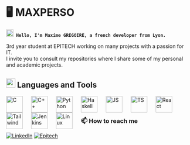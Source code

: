 # 🖥️  MAXPERSO

**<img src="https://user-images.githubusercontent.com/82110564/189553856-2e7f8f30-80b4-484f-bfaa-9e5eb10f24e5.gif" width="20">` Hello, I'm Maxime GREGOIRE, a french developer from Lyon.`**

3rd year student at EPITECH working on many projects with a passion for IT. <br >
I invite you to consult my repositories where I share some of my personal and academic projects.

## <img src="https://user-images.githubusercontent.com/91894666/227270463-77c974ec-ff1e-45ef-93e0-811f8fbc26ac.gif" width="25"> Languages and Tools

<img align="left" alt="C" width="45px" style="padding-right:20px;" src="https://cdn.jsdelivr.net/gh/devicons/devicon/icons/c/c-original.svg" />
<img align="left" alt="C++" width="45px" style="padding-right:20px;" src="https://cdn.jsdelivr.net/gh/devicons/devicon/icons/cplusplus/cplusplus-original.svg" />
<img align="left" alt="Python" width="45px" style="padding-right:20px;" src="https://cdn.jsdelivr.net/gh/devicons/devicon/icons/python/python-plain.svg" />
<img align="left" alt="Haskell" width="45px" style="padding-right:20px;" src="https://cdn.jsdelivr.net/gh/devicons/devicon/icons/haskell/haskell-original.svg" />
<!-- <img align="left" alt="html" width="45px" style="padding-right:20px;" src="https://cdn.jsdelivr.net/gh/devicons/devicon/icons/html5/html5-original.svg" />
<img align="left" alt="css" width="45px" style="padding-right:20px;" src="https://cdn.jsdelivr.net/gh/devicons/devicon/icons/css3/css3-original.svg" /> -->
<img align="left" alt="JS" width="45px" style="padding-right:20px;" src="https://cdn.jsdelivr.net/gh/devicons/devicon/icons/javascript/javascript-original.svg" />
<img align="left" alt="TS" width="45px" style="padding-right:20px;" src="https://cdn.jsdelivr.net/gh/devicons/devicon/icons/typescript/typescript-plain.svg" />
<img align="left" alt="React" width="45px" style="padding-right:20px;" src="https://cdn.jsdelivr.net/gh/devicons/devicon/icons/react/react-original.svg" />
<img align="left" alt="Tailwind" width="45px" style="padding-right:20px;" src="https://cdn.jsdelivr.net/gh/devicons/devicon/icons/tailwindcss/tailwindcss-plain.svg" />
<img align="left" alt="Jenkins" width="45px" style="padding-right:20px;" src="https://cdn.jsdelivr.net/gh/devicons/devicon/icons/jenkins/jenkins-original.svg" />
<img align="left" alt="Linux" width="45px" style="padding-right:20px;" src="https://cdn.jsdelivr.net/gh/devicons/devicon/icons/linux/linux-original.svg" />
<br />
<br />

<!-- ## <img src="https://media4.giphy.com/media/MIGbtLZoVjbl0bYbAd/giphy.gif?cid=ecf05e472t2h0i8d7dcjaoau9iqtchhr899hxmpxzzgc7lyw&rid=giphy.gif" width="24"> Stats

<p align="left">
  <a href="https://www.linkedin.com/in/maxime-gregoire-lyon/">
    <img width="49.5%" src="https://github-readme-stats.vercel.app/api?username=maxperso&show_icons=true&include_all_commits=true&theme=dark&hide_border=true">
    <img width="49.5%" src="https://github-readme-streak-stats.herokuapp.com/?user=maxperso&theme=dark&hide_border=true">		  
  </a>
</p> -->

### 📫 How to reach me

<p align="left">
   <a href="https://www.linkedin.com/in/maxime-gregoire-lyon/">
      <img src="https://custom-icon-badges.demolab.com/badge/-LINKEDIN-blue?style=for-the-badge&logo=linkedin&logoColor=white"alt="LinkedIn"/></a>
   <a href="maxime.gregoire@epitech.eu">
        <img src="https://custom-icon-badges.demolab.com/badge/-maxime.gregoire@epitech.eu-red?style=for-the-badge&logo=mention&logoColor=white"alt="Epitech"/></a>
</p>
